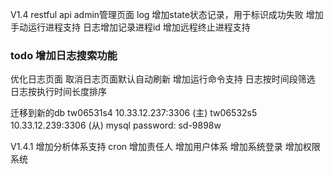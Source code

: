 V1.4
restful api
admin管理页面
log 增加state状态记录，用于标识成功失败
增加手动运行进程支持
日志增加记录进程id
增加远程终止进程支持

### todo 增加日志搜索功能
优化日志页面
取消日志页面默认自动刷新
增加运行命令支持
日志按时间段筛选
日志按执行时间长度排序

迁移到新的db
tw06531s4 10.33.12.237:3306 (主)
tw06532s5 10.33.12.239:3306 (从)
mysql password: sd-9898w

V1.4.1
增加分析体系支持
cron 增加责任人
增加用户体系
增加系统登录
增加权限系统